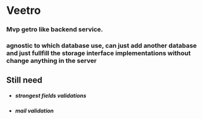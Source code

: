 # Veetro 
### Mvp getro like backend service.
### agnostic to which database use, can just add another database and just fullfill the storage interface implementations without change anything in the server
## Still need
* ##### strongest fields validations
* ##### mail validation